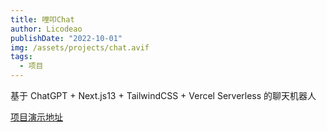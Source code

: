 ```yaml
---
title: 哩叩Chat
author: Licodeao
publishDate: "2022-10-01"
img: /assets/projects/chat.avif
tags:
  - 项目
---
```


基于 ChatGPT + Next.js13 + TailwindCSS + Vercel Serverless 的聊天机器人

[项目演示地址](https://lico-chat-licodeao.vercel.app/)
